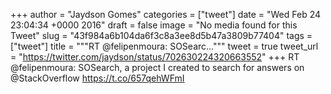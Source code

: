 
+++
author = "Jaydson Gomes"
categories = ["tweet"]
date = "Wed Feb 24 23:04:34 +0000 2016"
draft = false
image = "No media found for this Tweet"
slug = "43f984a6b104da6f3c8a3ee8d5b47a3809b77404"
tags = ["tweet"]
title = """RT @felipenmoura: SOSearc..."""
tweet = true
tweet_url = "https://twitter.com/jaydson/status/702630224320663552"
+++
RT @felipenmoura: SOSearch, a project I created to search for answers on @StackOverflow https://t.co/657qehWFmI
